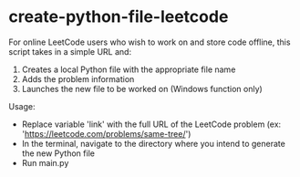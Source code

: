 # create-python-file-leetcode

For online LeetCode users who wish to work on and store code offline, this script takes in a simple URL and:
1. Creates a local Python file with the appropriate file name
2. Adds the problem information
3. Launches the new file to be worked on (Windows function only)

Usage:
- Replace variable 'link' with the full URL of the LeetCode problem (ex: 'https://leetcode.com/problems/same-tree/')
- In the terminal, navigate to the directory where you intend to generate the new Python file
- Run main.py